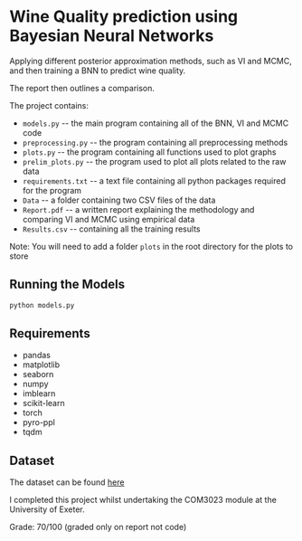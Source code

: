 # Wine Quality prediction using Bayesian Neural Networks

Applying different posterior approximation methods, such as VI and MCMC, and then training a BNN to predict wine quality. 

The report then outlines a comparison.

The project contains:
* `models.py` -- the main program containing all of the BNN, VI and MCMC code
* `preprocessing.py` -- the program containing all preprocessing methods
* `plots.py` -- the program containing all functions used to plot graphs
* `prelim_plots.py` -- the program used to plot all plots related to the raw data
* `requirements.txt` -- a text file containing all python packages required for the program
* `Data` -- a folder containing two CSV files of the data
* `Report.pdf` -- a written report explaining the methodology and comparing VI and MCMC using empirical data
* `Results.csv` -- containing all the training results

Note: You will need to add a folder `plots` in the root directory for the plots to store

## Running the Models
```python
python models.py
```

## Requirements
- pandas
- matplotlib
- seaborn
- numpy
- imblearn
- scikit-learn
- torch
- pyro-ppl
- tqdm


## Dataset

The dataset can be found [here](https://archive.ics.uci.edu/dataset/186/wine+quality)


I completed this project whilst undertaking the COM3023 module at the University of Exeter.

Grade: 70/100 (graded only on report not code)
